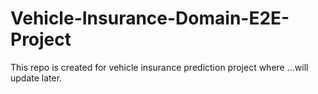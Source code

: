 # Vehicle-Insurance-Domain-E2E-Project
This repo is created for vehicle insurance prediction project where ...will update later.

